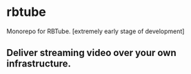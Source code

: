 # rbtube
Monorepo for RBTube.
[extremely early stage of development]
## Deliver streaming video over your own infrastructure.
